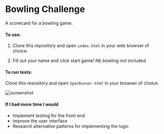 
Bowling Challenge
=================

A scorecard for a bowling game.

#### To use:

1. Clone this repository and open ```index.html``` in your web browser of choice.

2. Fill out your name and click start game!
_Nb bowling not included._

#### To run tests:

Clone this resository and open ```SpecRunner.html``` in your browser of choice.

![screenshot](https://i.imgur.com/degHWCc.png?1)

#### If I had more time I would
* Implement testing for the front end
* Improve the user interface
* Research alternative patterns for implementing the logic
